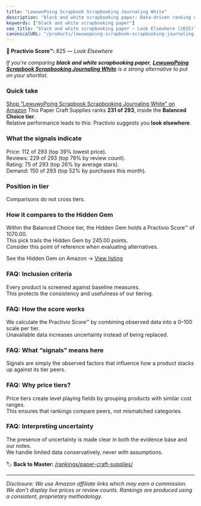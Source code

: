 ```yaml
---
title: "LewuwoPoing Scrapbook Scrapbooking Journaling White"
description: "black and white scrapbooking paper: Data-driven ranking using the Practivio Score™. Positioned by quality, value, demand, findability, momentum."
keywords: ["black and white scrapbooking paper"]
seo_title: "black and white scrapbooking paper — Look Elsewhere (2025)"
canonicalURL: "/products/lewuwopoing-scrapbook-scrapbooking-journaling-white-B0CM28CGL6/"
---
```


**🚫 Practivio Score™:** 825 — _Look Elsewhere_


*If you're comparing **black and white scrapbooking paper**, **[LewuwoPoing Scrapbook Scrapbooking Journaling White](https://www.amazon.com/dp/B0CM28CGL6?tag=practivio-20)** is a strong alternative to put on your shortlist.*
### Quick take
[Shop “LewuwoPoing Scrapbook Scrapbooking Journaling White” on Amazon](https://www.amazon.com/dp/B0CM28CGL6?tag=practivio-20)
This Paper Craft Supplies ranks **231 of 293**, inside the **Balanced Choice tier**.  
Relative performance leads to this: Practivio suggests you **look elsewhere**.

### What the signals indicate
Price: 112 of 293 (top 39% lowest price).  
Reviews: 229 of 293 (top 79% by review count).  
Rating: 75 of 293 (top 26% by average stars).  
Demand: 150 of 293 (top 52% by purchases this month).

### Position in tier
Comparisons do not cross tiers.

### How it compares to the Hidden Gem
Within the Balanced Choice tier, the Hidden Gem holds a Practivio Score™ of 1070.00.  
This pick trails the Hidden Gem by 245.00 points.  
Consider this point of reference when evaluating alternatives.  

See the Hidden Gem on Amazon → [View listing](https://www.amazon.com/dp/B01GIJLSGG?tag=practivio-20)

### FAQ: Inclusion criteria
Every product is screened against baseline measures.  
This protects the consistency and usefulness of our tiering.

### FAQ: How the score works
We calculate the Practivio Score™ by combining observed data into a 0–100 scale per tier.  
Unavailable data increases uncertainty instead of being replaced.

### FAQ: What “signals” means here
Signals are simply the observed factors that influence how a product stacks up against its tier peers.

### FAQ: Why price tiers?
Price tiers create level playing fields by grouping products with similar cost ranges.  
This ensures that rankings compare peers, not mismatched categories.

### FAQ: Interpreting uncertainty
The presence of uncertainty is made clear in both the evidence base and our notes.  
We handle limited data conservatively, never with assumptions.


🏷️ **Back to Master:** [/rankings/paper-craft-supplies/](/rankings/paper-craft-supplies/)

---
_Disclosure: We use Amazon affiliate links which may earn a commission. We don’t display live prices or review counts. Rankings are produced using a consistent, proprietary methodology._
